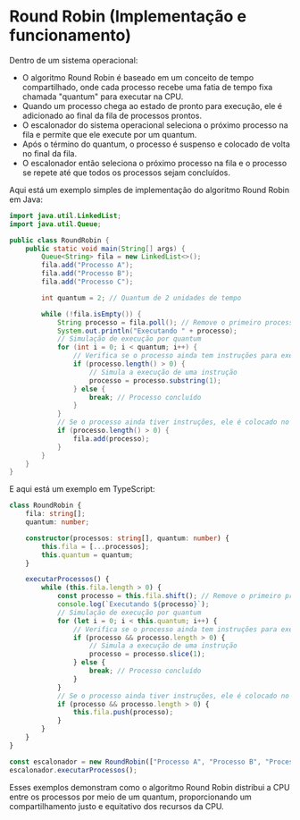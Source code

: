 # Round Robin (Implementação e funcionamento)

Dentro de um sistema operacional:

- O algoritmo Round Robin é baseado em um conceito de tempo compartilhado, onde cada processo recebe uma fatia de tempo fixa chamada "quantum" para executar na CPU.
- Quando um processo chega ao estado de pronto para execução, ele é adicionado ao final da fila de processos prontos.
- O escalonador do sistema operacional seleciona o próximo processo na fila e permite que ele execute por um quantum.
- Após o término do quantum, o processo é suspenso e colocado de volta no final da fila.
- O escalonador então seleciona o próximo processo na fila e o processo se repete até que todos os processos sejam concluídos.

Aqui está um exemplo simples de implementação do algoritmo Round Robin em Java:

```java
import java.util.LinkedList;
import java.util.Queue;

public class RoundRobin {
    public static void main(String[] args) {
        Queue<String> fila = new LinkedList<>();
        fila.add("Processo A");
        fila.add("Processo B");
        fila.add("Processo C");

        int quantum = 2; // Quantum de 2 unidades de tempo

        while (!fila.isEmpty()) {
            String processo = fila.poll(); // Remove o primeiro processo da fila
            System.out.println("Executando " + processo);
            // Simulação de execução por quantum
            for (int i = 0; i < quantum; i++) {
                // Verifica se o processo ainda tem instruções para executar
                if (processo.length() > 0) {
                    // Simula a execução de uma instrução
                    processo = processo.substring(1);
                } else {
                    break; // Processo concluído
                }
            }
            // Se o processo ainda tiver instruções, ele é colocado no final da fila
            if (processo.length() > 0) {
                fila.add(processo);
            }
        }
    }
}
```

E aqui está um exemplo em TypeScript:

```typescript
class RoundRobin {
    fila: string[];
    quantum: number;

    constructor(processos: string[], quantum: number) {
        this.fila = [...processos];
        this.quantum = quantum;
    }

    executarProcessos() {
        while (this.fila.length > 0) {
            const processo = this.fila.shift(); // Remove o primeiro processo da fila
            console.log(`Executando ${processo}`);
            // Simulação de execução por quantum
            for (let i = 0; i < this.quantum; i++) {
                // Verifica se o processo ainda tem instruções para executar
                if (processo && processo.length > 0) {
                    // Simula a execução de uma instrução
                    processo = processo.slice(1);
                } else {
                    break; // Processo concluído
                }
            }
            // Se o processo ainda tiver instruções, ele é colocado no final da fila
            if (processo && processo.length > 0) {
                this.fila.push(processo);
            }
        }
    }
}

const escalonador = new RoundRobin(["Processo A", "Processo B", "Processo C"], 2);
escalonador.executarProcessos();
```

Esses exemplos demonstram como o algoritmo Round Robin distribui a CPU entre os processos por meio de um quantum, proporcionando um compartilhamento justo e equitativo dos recursos da CPU.
